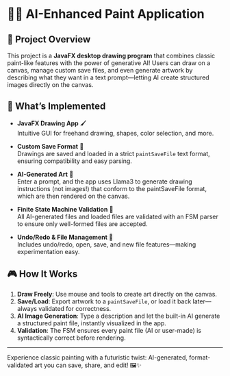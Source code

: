 # 🤖🎨 AI-Enhanced Paint Application

## 📝 Project Overview

This project is a **JavaFX desktop drawing program** that combines classic paint-like features with the power of generative AI! Users can draw on a canvas, manage custom save files, and even generate artwork by describing what they want in a text prompt—letting AI create structured images directly on the canvas.

## 🚀 What’s Implemented

- **JavaFX Drawing App** 🖌️  
  Intuitive GUI for freehand drawing, shapes, color selection, and more.

- **Custom Save Format** 💾  
  Drawings are saved and loaded in a strict `paintSaveFile` text format, ensuring compatibility and easy parsing.

- **AI-Generated Art** 🤖  
  Enter a prompt, and the app uses Llama3 to generate drawing instructions (not images!) that conform to the paintSaveFile format, which are then rendered on the canvas.

- **Finite State Machine Validation** 🧠  
  All AI-generated files and loaded files are validated with an FSM parser to ensure only well-formed files are accepted.

- **Undo/Redo & File Management** 🔄  
  Includes undo/redo, open, save, and new file features—making experimentation easy.

## 🎮 How It Works

1. **Draw Freely**: Use mouse and tools to create art directly on the canvas.
2. **Save/Load**: Export artwork to a `paintSaveFile`, or load it back later—always validated for correctness.
3. **AI Image Generation**: Type a description and let the built-in AI generate a structured paint file, instantly visualized in the app.
4. **Validation**: The FSM ensures every paint file (AI or user-made) is syntactically correct before rendering.

---

Experience classic painting with a futuristic twist: AI-generated, format-validated art you can save, share, and edit! 🖼️✨
